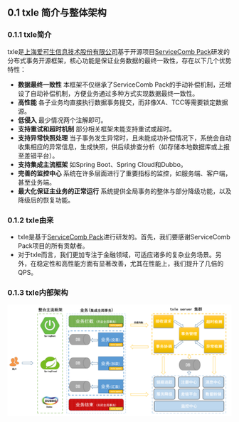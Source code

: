 ## 0.1 txle 简介与整体架构
### 0.1.1 txle简介
txle是[上海爱可生信息技术股份有限公司](http://www.actionsky.com/)基于开源项目[ServiceComb Pack](https://github.com/apache/servicecomb-pack)研发的分布式事务开源框架，核心功能是保证业务数据的最终一致性，存在以下几个优势特性：

+ **数据最终一致性** 本框架不仅继承了ServiceComb Pack的手动补偿机制，还增设了自动补偿机制，方便业务通过多种方式实现数据最终一致性。
+ **高性能** 各子业务均直接执行数据事务提交，而非像XA、TCC等需要锁定数据源。
+ **低侵入** 最少情况两个注解即可。
+ **支持重试和超时机制** 部分相关框架未能支持重试或超时。
+ **支持异常快照处理** 当子事务发生异常时，且未能成功补偿情况下，系统会自动收集相应的异常信息，生成快照，供后续排查分析（如存储本地数据库或上报至差错平台）。
+ **支持集成主流框架** 如Spring Boot、Spring Cloud和Dubbo。
+ **完善的监控中心** 系统在许多层面进行了重要指标的监控，如服务端、客户端，甚至业务端。
+ **最大化保证主业务的正常运行** 系统提供全局事务的整体与部分降级功能，以及降级后的恢复功能。

###  0.1.2 txle由来

 + txle是基于[ServiceComb Pack](https://github.com/apache/servicecomb-pack)进行研发的。首先，我们要感谢ServiceComb Pack项目的所有贡献者。
 + 对于txle而言，我们更加专注于金融领域，可适应诸多的复杂业务场景。另外，在稳定性和高性能方面有显著改善，尤其在性能上，我们提升了几倍的QPS。

###  0.1.3 txle内部架构

![](pic/txle-architecture-cn.png)
